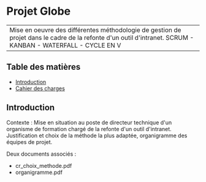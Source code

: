 # Projet Globe

<table>
<tr>
<td>
   Mise en oeuvre des différentes méthodologie de gestion de projet dans le cadre de la refonte d'un outil d'intranet. SCRUM - KANBAN - WATERFALL - CYCLE EN V 
</td>
</tr>
</table>

## Table des matières

- [Introduction](#introduction)
- [Cahier des charges](#cahierdescharges)

## Introduction

Contexte : Mise en situation au poste de directeur technique d'un organisme de formation chargé de la refonte d'un outil d'intranet. Justification et choix de la méthode la plus adaptée, organigramme des équipes de projet.

Deux documents associés : 
- cr_choix_methode.pdf
- organigramme.pdf
